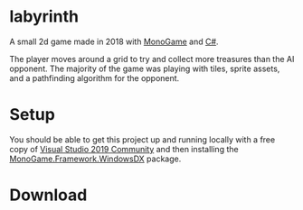 # labyrinth
A small 2d game made in 2018 with [MonoGame](https://www.monogame.net/) and [C#](https://docs.microsoft.com/en-us/dotnet/csharp/).

The player moves around a grid to try and collect more treasures than the AI opponent. The majority of the game was playing with tiles, sprite assets, and a pathfinding algorithm for the opponent.

# Setup
You should be able to get this project up and running locally with a free copy of [Visual Studio 2019 Community](https://visualstudio.microsoft.com/vs/community/) and then installing the [MonoGame.Framework.WindowsDX](https://www.nuget.org/packages/MonoGame.Framework.WindowsDX/) package.

# Download


